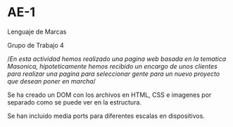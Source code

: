 # AE-1
Lenguaje de Marcas

Grupo de Trabajo 4

/*En esta actividad hemos realizado una pagina web basada en la tematica Masonica, hipoteticamente hemos recibido 
un encargo de unos clientes para realizar una pagina para seleccionar gente para un nuevo proyecto que desean poner en marcha*/

Se ha creado un DOM con los archivos en HTML, CSS e imagenes por separado como se puede ver en la estructura. 

Se han incluido media ports para diferentes escalas en dispositivos.



